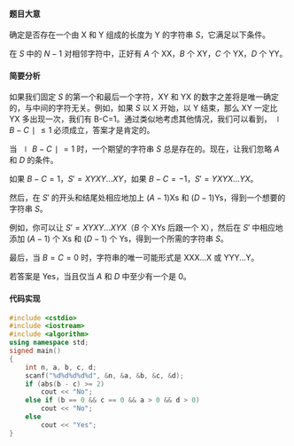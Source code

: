 #### 题目大意

确定是否存在一个由 X 和 Y 组成的长度为 Y 的字符串 $S$，它满足以下条件。

在 $S$ 中的 $N-1$ 对相邻字符中，正好有 $A$ 个 XX，$B$ 个 XY，$C$ 个 YX，$D$ 个 YY。

#### 简要分析

如果我们固定 $S$ 的第一个和最后一个字符，XY 和 YX 的数字之差将是唯一确定的，与中间的字符无关。例如，如果 $S$ 以 X 开始，以 Y 结束，那么 XY 一定比 YX 多出现一次，我们有 B-C=1。通过类似地考虑其他情况，我们可以看到，$∣B-C∣\leq1$ 必须成立，答案才是肯定的。

当 $∣B-C∣=1$ 时，一个期望的字符串 $S$ 总是存在的。现在，让我们忽略 $A$ 和 $D$ 的条件。

如果 $B-C=1$，$S′=XYXY...XY$，如果 $B-C=-1$，$S′=YXYX...YX$。

然后，在 $S′$ 的开头和结尾处相应地加上 $(A-1)$Xs 和 $(D-1)$Ys，得到一个想要的字符串 $S$。

例如，你可以让 $S′=XYXY...XYX$（$B$ 个 XYs 后跟一个 X），然后在 $S′$ 中相应地添加 $(A-1)$ 个 Xs 和 $(D-1)$ 个 Ys，得到一个所需的字符串 $S$。

最后，当 $B=C=0$ 时，字符串的唯一可能形式是 XXX...X 或 YYY...Y。

若答案是 Yes，当且仅当 $A$ 和 $D$ 中至少有一个是 $0$。

#### 代码实现

```C++
#include <cstdio>
#include <iostream>
#include <algorithm>
using namespace std;
signed main()
{
	int n, a, b, c, d;
	scanf("%d%d%d%d%d", &n, &a, &b, &c, &d);
	if (abs(b - c) >= 2)
		cout << "No";
	else if (b == 0 && c == 0 && a > 0 && d > 0)
		cout << "No";
	else
		cout << "Yes";
}
```

